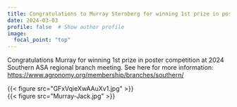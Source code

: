 ```yaml
---
title: Congratulations to Murray Sternberg for winning 1st prize in poster competition at Southern ASA regional branch meeting in Atlanta, GA
date: 2024-03-03
profile: false  # Show author profile
image:
  focal_point: "top"
---
```

Congratulations Murray for winning 1st prize in poster competition at 2024 Southern ASA regional branch meeting. See here for more information: https://www.agronomy.org/membership/branches/southern/

  {{< figure src="GFxVqieXwAAuXv1.jpg" >}}  
 {{< figure src="Murray-Jack.jpg" >}}  
  
